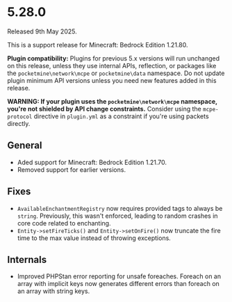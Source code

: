 # 5.28.0
Released 9th May 2025.

This is a support release for Minecraft: Bedrock Edition 1.21.80.

**Plugin compatibility:** Plugins for previous 5.x versions will run unchanged on this release, unless they use internal APIs, reflection, or packages like the `pocketmine\network\mcpe` or `pocketmine\data` namespace.
Do not update plugin minimum API versions unless you need new features added in this release.

**WARNING: If your plugin uses the `pocketmine\network\mcpe` namespace, you're not shielded by API change constraints.**
Consider using the `mcpe-protocol` directive in `plugin.yml` as a constraint if you're using packets directly.

## General
- Aded support for Minecraft: Bedrock Edition 1.21.70.
- Removed support for earlier versions.

## Fixes
- `AvailableEnchantmentRegistry` now requires provided tags to always be `string`. Previously, this wasn't enforced, leading to random crashes in core code related to enchanting.
- `Entity->setFireTicks()` and `Entity->setOnFire()` now truncate the fire time to the max value instead of throwing exceptions.

## Internals
- Improved PHPStan error reporting for unsafe foreaches. Foreach on an array with implicit keys now generates different errors than foreach on an array with string keys.
